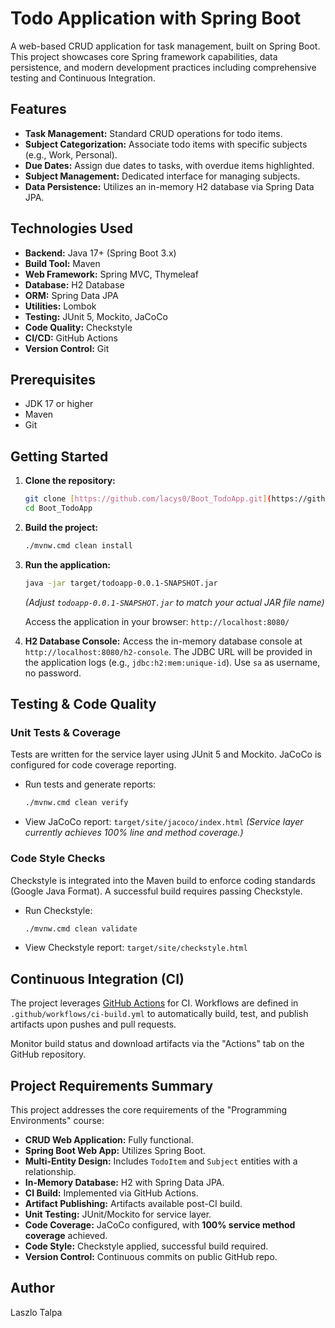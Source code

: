 # Todo Application with Spring Boot

A web-based CRUD application for task management, built on Spring Boot. This project showcases core Spring framework capabilities, data persistence, and modern development practices including comprehensive testing and Continuous Integration.

## Features

- **Task Management:** Standard CRUD operations for todo items.
- **Subject Categorization:** Associate todo items with specific subjects (e.g., Work, Personal).
- **Due Dates:** Assign due dates to tasks, with overdue items highlighted.
- **Subject Management:** Dedicated interface for managing subjects.
- **Data Persistence:** Utilizes an in-memory H2 database via Spring Data JPA.

## Technologies Used

- **Backend:** Java 17+ (Spring Boot 3.x)
- **Build Tool:** Maven
- **Web Framework:** Spring MVC, Thymeleaf
- **Database:** H2 Database
- **ORM:** Spring Data JPA
- **Utilities:** Lombok
- **Testing:** JUnit 5, Mockito, JaCoCo
- **Code Quality:** Checkstyle
- **CI/CD:** GitHub Actions
- **Version Control:** Git

## Prerequisites

- JDK 17 or higher
- Maven
- Git

## Getting Started

1.  **Clone the repository:**

    ```bash
    git clone [https://github.com/lacys0/Boot_TodoApp.git](https://github.com/lacys0/Boot_TodoApp.git)
    cd Boot_TodoApp
    ```

2.  **Build the project:**

    ```bash
    ./mvnw.cmd clean install
    ```

3.  **Run the application:**

    ```bash
    java -jar target/todoapp-0.0.1-SNAPSHOT.jar
    ```

    _(Adjust `todoapp-0.0.1-SNAPSHOT.jar` to match your actual JAR file name)_

    Access the application in your browser: `http://localhost:8080/`

4.  **H2 Database Console:**
    Access the in-memory database console at `http://localhost:8080/h2-console`. The JDBC URL will be provided in the application logs (e.g., `jdbc:h2:mem:unique-id`). Use `sa` as username, no password.

## Testing & Code Quality

### Unit Tests & Coverage

Tests are written for the service layer using JUnit 5 and Mockito. JaCoCo is configured for code coverage reporting.

- Run tests and generate reports:
  ```bash
  ./mvnw.cmd clean verify
  ```
- View JaCoCo report: `target/site/jacoco/index.html`
  _(Service layer currently achieves 100% line and method coverage.)_

### Code Style Checks

Checkstyle is integrated into the Maven build to enforce coding standards (Google Java Format). A successful build requires passing Checkstyle.

- Run Checkstyle:
  ```bash
  ./mvnw.cmd clean validate
  ```
- View Checkstyle report: `target/site/checkstyle.html`

## Continuous Integration (CI)

The project leverages [GitHub Actions](https://docs.github.com/en/actions/about-github-actions/understanding-github-actions) for CI. Workflows are defined in `.github/workflows/ci-build.yml` to automatically build, test, and publish artifacts upon pushes and pull requests.

Monitor build status and download artifacts via the "Actions" tab on the GitHub repository.

## Project Requirements Summary

This project addresses the core requirements of the "Programming Environments" course:

- **CRUD Web Application:** Fully functional.
- **Spring Boot Web App:** Utilizes Spring Boot.
- **Multi-Entity Design:** Includes `TodoItem` and `Subject` entities with a relationship.
- **In-Memory Database:** H2 with Spring Data JPA.
- **CI Build:** Implemented via GitHub Actions.
- **Artifact Publishing:** Artifacts available post-CI build.
- **Unit Testing:** JUnit/Mockito for service layer.
- **Code Coverage:** JaCoCo configured, with **100% service method coverage** achieved.
- **Code Style:** Checkstyle applied, successful build required.
- **Version Control:** Continuous commits on public GitHub repo.

## Author

Laszlo Talpa
